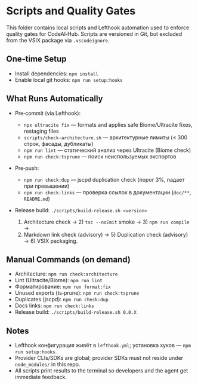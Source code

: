 # Scripts and Quality Gates

This folder contains local scripts and Lefthook automation used to enforce quality gates for CodeAI‑Hub. Scripts are versioned in Git, but excluded from the VSIX package via `.vscodeignore`.

## One‑time Setup

- Install dependencies: `npm install`
- Enable local git hooks: `npm run setup:hooks`

## What Runs Automatically

- Pre‑commit (via Lefthook):
  - `npx ultracite fix` — formats and applies safe Biome/Ultracite fixes, restaging files
  - `scripts/check-architecture.sh` — архитектурные лимиты (≤ 300 строк, фасады, дубликаты)
  - `npm run lint` — статический анализ через Ultracite (Biome check)
  - `npm run check:tsprune` — поиск неиспользуемых экспортов

- Pre‑push:
  - `npm run check:dup` — jscpd duplication check (порог 3%, падает при превышении)
  - `npm run check:links` — проверка ссылок в документации (`doc/**`, `README.md`)

- Release build: `./scripts/build-release.sh <version>`
  1) Architecture check → 2) `tsc --noEmit` smoke → 3) `npm run compile` →
  4) Markdown link check (advisory) → 5) Duplication check (advisory) → 6) VSIX packaging.

## Manual Commands (on demand)

- Architecture: `npm run check:architecture`
- Lint (Ultracite/Biome): `npm run lint`
- Форматирование: `npm run format:fix`
- Unused exports (ts‑prune): `npm run check:tsprune`
- Duplicates (jscpd): `npm run check:dup`
- Docs links: `npm run check:links`
- Release build: `./scripts/build-release.sh 0.0.X`

## Notes

- Lefthook конфигурация живёт в `lefthook.yml`; установка хуков — `npm run setup:hooks`.
- Provider CLIs/SDKs are global; provider SDKs must not reside under `node_modules/` in this repo.
- All scripts print results to the terminal so developers and the agent get immediate feedback.
